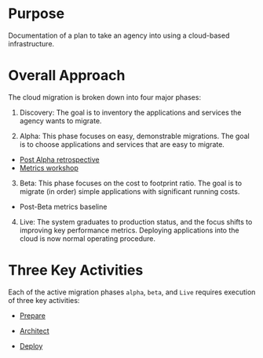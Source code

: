 # Purpose
Documentation of a plan to take an agency into using a cloud-based infrastructure.

# Overall Approach
The cloud migration is broken down into four major phases:

1. Discovery: The goal is to inventory the applications and services the agency wants to migrate.

2. Alpha: This phase focuses on easy, demonstrable migrations. The goal is to choose applications and services that are easy to migrate.

  * [Post Alpha retrospective](https://github.com/18F/infrastructure-modernization/wiki/alpha-retro)
  * [Metrics workshop](https://github.com/18F/infrastructure-modernization/wiki/metrics-workshop)

3. Beta: This phase focuses on the cost to footprint ratio. The goal is to migrate (in order) simple applications with significant running costs.

  * Post-Beta metrics baseline

4. Live: The system graduates to production status, and the focus shifts to improving key performance metrics. Deploying applications into the cloud is now normal operating procedure.

# Three Key Activities
Each of the active migration phases `alpha`, `beta`, and `Live` requires execution of three key activities:

  * [Prepare](./Prepare/README.md)

  * [Architect](./Architect/README.md)

  * [Deploy](./Deploy/README.md)

